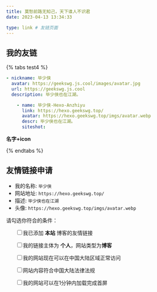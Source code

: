 ```yaml
---
title: 莫愁前路无知己，天下谁人不识君
date: 2023-04-13 13:34:33

type: link # 友链页面
---
```


## 我的友链

{% tabs test4 %}
<!-- tab Hugo博客 -->
```yml
- nickname: 毕少侠
  avatar: https://geekswg.js.cool/images/avatar.jpg
  url: https://geekswg.js.cool
  description: 毕少侠也在江湖。
```
<!-- endtab -->

<!-- tab Hexo博客 @anzhiyu-icon-paper-plane -->
```yml
    - name: 毕少侠-Hexo-Anzhiyu
      link: https://hexo.geekswg.top/
      avatar: https://hexo.geekswg.top/imgs/avatar.webp
      descr: 毕少侠也在江湖。
      siteshot: 
```
<!-- endtab -->

<!-- tab Demo@anzhiyu-icon-paper-plane -->
**名字+icon**
<!-- endtab -->
{% endtabs %}

## 友情链接申请

* 我的名称: `毕少侠`
* 网站地址: `https://hexo.geekswg.top/`
* 描述: `毕少侠也在江湖`
* 头像: `https://hexo.geekswg.top/imgs/avatar.webp`

请勾选你符合的条件：

<div id="friendlink_checkboxs" style="padding:0 0 0 1.6rem">

<p><label class="checkbox">
<input type="checkbox" id="checkbox1" onclick="checkForm()">我已添加 <b>本站</b> 博客的友情链接</label></p>

<p><label class="checkbox">
<input type="checkbox" id="checkbox2" onclick="checkForm()">我的链接主体为 <b>个人</b>，网站类型为<b>博客</b></label></p>

<p><label class="checkbox">
<input type="checkbox" id="checkbox3" onclick="checkForm()">我的网站现在可以在中国大陆区域正常访问</label></p>

<p><label class="checkbox">
<input type="checkbox" id="checkbox4" onclick="checkForm()">网站内容符合中国大陆法律法规</label></p>

<p><label class="checkbox">
<input type="checkbox" id="checkbox5" onclick="checkForm()">我的网站可以在1分钟内加载完成首屏</label></p>

</div>

<style>.tk-comments>.tk-submit{opacity:0;height:0;transition:opacity .5s,height .5s;overflow:hidden}</style>

<script>
    var twikooSubmit = document.getElementsByClassName("tk-submit")[0];
    if(twikooSubmit) {
      twikooSubmit.style.opacity = "0";
    }
    function checkForm() {
        var checkbox1 = document.getElementById("checkbox1");
        var checkbox2 = document.getElementById("checkbox2");
        var checkbox3 = document.getElementById("checkbox3");
        var checkbox4 = document.getElementById("checkbox4");
        var checkbox5 = document.getElementById("checkbox5");
        var twikooSubmit = document.getElementsByClassName("tk-submit")[0];
        if (checkbox1.checked && checkbox2.checked && checkbox3.checked && checkbox4.checked && checkbox5.checked) {
            twikooSubmit.style.opacity = "1";
            twikooSubmit.style.height = "auto";
            twikooSubmit.style.overflow = "auto";
            var input = document.getElementsByClassName('el-textarea__inner')[0];
            let evt = document.createEvent('HTMLEvents');
            evt.initEvent('input', true, true);
            input.value = '昵称（请勿包含博客等字样）：\n网站地址（要求博客地址，请勿提交个人主页）：\n头像图片url（请提供尽可能清晰的图片，我会上传到我自己的图床）：\n描述：\n';
            input.dispatchEvent(evt);
            input.focus();
            input.setSelectionRange(-1, -1);
        } else {
            twikooSubmit.style.opacity = "0";
            twikooSubmit.style.height = "0";
            twikooSubmit.style.overflow = "hidden";
        }
    }
</script>